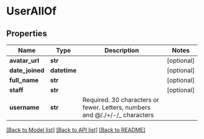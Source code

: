 # UserAllOf

## Properties
Name | Type | Description | Notes
------------ | ------------- | ------------- | -------------
**avatar_url** | **str** |  | [optional] 
**date_joined** | **datetime** |  | [optional] 
**full_name** | **str** |  | [optional] 
**staff** | **str** |  | [optional] 
**username** | **str** | Required. 30 characters or fewer. Letters, numbers and @/./+/-/_ characters | 

[[Back to Model list]](../README.md#documentation-for-models) [[Back to API list]](../README.md#documentation-for-api-endpoints) [[Back to README]](../README.md)


